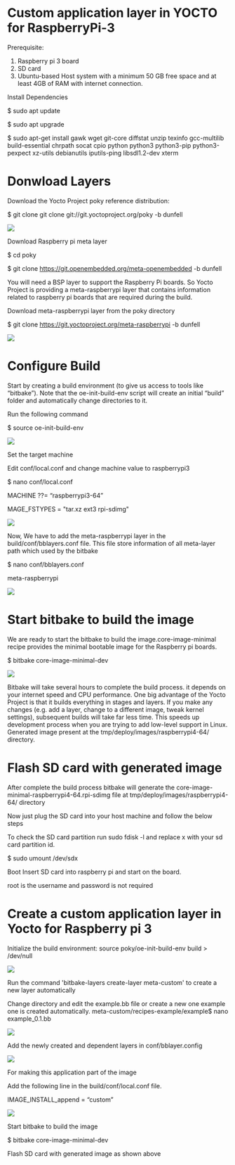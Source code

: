 # Custom application layer in YOCTO for RaspberryPi-3

Prerequisite:

1. Raspberry pi 3 board
2. SD card
3. Ubuntu-based Host system with a minimum 50 GB free space and at least 4GB of RAM with internet connection.

Install Dependencies

$ sudo apt update

$ sudo apt upgrade

$ sudo apt-get install gawk wget git-core diffstat unzip texinfo gcc-multilib build-essential chrpath socat cpio python python3 python3-pip python3-pexpect xz-utils debianutils iputils-ping libsdl1.2-dev xterm

# Donwload Layers

Download the Yocto Project poky reference distribution:

$ git clone git clone git://git.yoctoproject.org/poky -b dunfell

![](https://i.postimg.cc/MpzXrvqq/1.png)


Download Raspberry pi meta layer

$ cd poky

$ git clone https://git.openembedded.org/meta-openembedded -b dunfell

You will need a BSP layer to support the Raspberry Pi boards. So Yocto Project is providing a meta-raspberrypi layer that contains information related to raspberry pi boards that are required during the build.

Download meta-raspberrypi layer from the poky directory

$ git clone https://git.yoctoproject.org/meta-raspberrypi -b dunfell

![](https://i.postimg.cc/3rBw032q/2.png)

# Configure Build

Start by creating a build environment (to give us access to tools like “bitbake”). Note that the oe-init-build-env script will create an initial “build” folder and automatically change directories to it.

Run the following command

$ source oe-init-build-env

![](https://i.postimg.cc/P5fVfQTc/3.png)

Set the target machine

Edit conf/local.conf and change machine value to raspberrypi3

$ nano conf/local.conf

MACHINE ??= “raspberrypi3-64”

MAGE_FSTYPES = "tar.xz ext3 rpi-sdimg"

![](https://i.postimg.cc/66YvJrbT/4.png)

Now, We have to add the meta-raspberrypi layer in the build/conf/bblayers.conf file. This file store information of all meta-layer path which used by the bitbake

$ nano conf/bblayers.conf

meta-raspberrypi 

![](https://i.postimg.cc/9fYfP2vz/5.png)

# Start bitbake to build the image

We are ready to start the bitbake to build the image.core-image-minimal recipe provides the minimal bootable image for the Raspberry pi boards.

$ bitbake core-image-minimal-dev

![](https://i.postimg.cc/YSDCDRCw/6.png)

Bitbake will take several hours to complete the build process. it depends on your internet speed and CPU performance. One big advantage of the Yocto Project is that it builds everything in stages and layers. If you make any changes (e.g. add a layer, change to a different image, tweak kernel settings), subsequent builds will take far less time. This speeds up development process when you are trying to add low-level support in Linux.
Generated image present at the tmp/deploy/images/raspberrypi4-64/ directory.


# Flash SD card with generated image

After complete the build process bitbake will generate the core-image-minimal-raspberrypi4-64.rpi-sdimg file at tmp/deploy/images/raspberrypi4-64/ directory

Now just plug the SD card into your host machine and follow the below steps

To check the SD card partition run sudo fdisk -l and replace x with your sd card partition id.

$ sudo umount /dev/sdx

Boot
Insert SD card into raspberry pi and start on the board.

root is the username and password is not required


# Create a custom application layer in Yocto for Raspberry pi 3

Initialize the build environment: source poky/oe-init-build-env build > /dev/null

![](https://i.postimg.cc/zvjMptqC/7.png)

Run the command 'bitbake-layers create-layer meta-custom' to create a new layer automatically

Change directory and edit the example.bb file or create a new one example one is created automatically. meta-custom/recipes-example/example$ nano example_0.1.bb

![](https://i.postimg.cc/FH45yB3B/10.png)

Add the newly created and dependent layers in conf/bblayer.config

![](https://i.postimg.cc/520jVykJ/8.png)

For making this application part of the image

Add the following line in the build/conf/local.conf file.

IMAGE_INSTALL_append = “custom”

![](https://i.postimg.cc/5tWcmkzr/9.png)

Start bitbake to build the image

$ bitbake core-image-minimal-dev

Flash SD card with generated image as shown above
